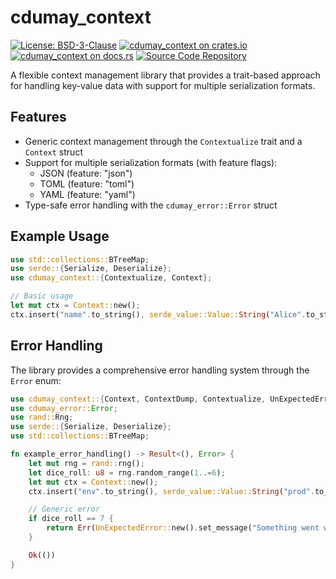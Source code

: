 # cdumay_context

[![License: BSD-3-Clause](https://img.shields.io/badge/license-BSD--3--Clause-blue)](./LICENSE)
[![cdumay_context on crates.io](https://img.shields.io/crates/v/cdumay_context)](https://crates.io/crates/cdumay_context)
[![cdumay_context on docs.rs](https://docs.rs/cdumay_context/badge.svg)](https://docs.rs/cdumay_context)
[![Source Code Repository](https://img.shields.io/badge/Code-On%20GitHub-blue?logo=GitHub)](https://github.com/cdumay/cdumay_context)

A flexible context management library that provides a trait-based approach for handling
key-value data with support for multiple serialization formats.

## Features

- Generic context management through the `Contextualize` trait and a `Context` struct
- Support for multiple serialization formats (with feature flags):
  - JSON (feature: "json")
  - TOML (feature: "toml")
  - YAML (feature: "yaml")
- Type-safe error handling with the `cdumay_error::Error` struct

## Example Usage

```rust
use std::collections::BTreeMap;
use serde::{Serialize, Deserialize};
use cdumay_context::{Contextualize, Context};

// Basic usage
let mut ctx = Context::new();
ctx.insert("name".to_string(), serde_value::Value::String("Alice".to_string()));

```

## Error Handling

The library provides a comprehensive error handling system through the `Error` enum:

```rust
use cdumay_context::{Context, ContextDump, Contextualize, UnExpectedError};
use cdumay_error::Error;
use rand::Rng;
use serde::{Serialize, Deserialize};
use std::collections::BTreeMap;

fn example_error_handling() -> Result<(), Error> {
    let mut rng = rand::rng();
    let dice_roll: u8 = rng.random_range(1..=6);
    let mut ctx = Context::new();
    ctx.insert("env".to_string(), serde_value::Value::String("prod".to_string()));

    // Generic error
    if dice_roll == 7 {
        return Err(UnExpectedError::new().set_message("Something went wrong".to_string()).set_details(ctx.dump()).into());
    }

    Ok(())
}
```
